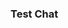 <html>
<h3>Test Chat</h3>
<body>
<!-- Place this tag where you want the Live Helper Plugin to render. -->
<div id="lhc_status_container_page" ></div>

<!-- Place this tag after the Live Helper Plugin tag. -->
<script type="text/javascript">
var LHCChatOptionsPage = {'height':300,'mobile':false};
LHCChatOptionsPage.opt = {};
(function() {
var po = document.createElement('script'); po.type = 'text/javascript'; po.async = true;
var referrer = (document.referrer) ? encodeURIComponent(document.referrer.substr(document.referrer.indexOf('://')+1)) : '';
var location  = (document.location) ? encodeURIComponent(window.location.href.substring(window.location.protocol.length)) : '';
po.src = '//beshara.livehelperchat.com/eng/chat/getstatusembed?r='+referrer+'&l='+location;
var s = document.getElementsByTagName('script')[0]; s.parentNode.insertBefore(po, s);
})();
</script>
</body>
</html>
